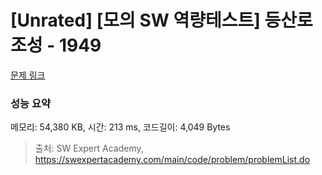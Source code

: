 # [Unrated] [모의 SW 역량테스트] 등산로 조성 - 1949 

[문제 링크](https://swexpertacademy.com/main/code/problem/problemDetail.do?contestProbId=AV5PoOKKAPIDFAUq) 

### 성능 요약

메모리: 54,380 KB, 시간: 213 ms, 코드길이: 4,049 Bytes



> 출처: SW Expert Academy, https://swexpertacademy.com/main/code/problem/problemList.do